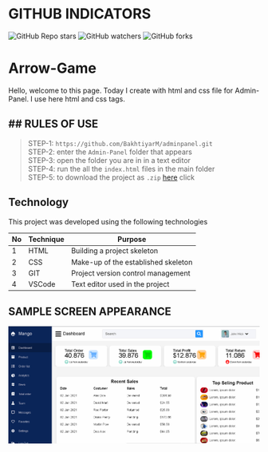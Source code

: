 # GITHUB INDICATORS

![GitHub Repo stars](https://img.shields.io/github/stars/cavidsuleyman/Ballon-Game?style=for-the-badge)
![GitHub watchers](https://img.shields.io/github/watchers/cavidsuleyman/Ballon-Game?style=for-the-badge)
![GitHub forks](https://img.shields.io/github/forks/cavidsuleyman/Ballon-Game?style=for-the-badge)


  # Arrow-Game

Hello, welcome to this page. Today I create with html and css file for Admin-Panel. I use here html and css tags. 
## ## RULES OF USE

> STEP-1: `https://github.com/BakhtiyarM/adminpanel.git` <br/>
> STEP-2:  enter the `Admin-Panel` folder that appears <br/>
> STEP-3:  open the folder you are in in a text editor <br/>
> STEP-4:  run the  all the `index.html` files in the main folder <br/>
> STEP-5:  to download the project as `.zip`  [here](https://github.com/BakhtiyarM/adminpanel/archive/refs/heads/master.zip) click <br/>


## Technology

This project was developed using the following technologies

| No | Technique | Purpose |
| - | ---------- | --------------------- |
| 1 | HTML | Building a project skeleton |
| 2 | CSS |  Make-up of the established skeleton |
| 3 | GIT |  Project version control management |
| 4 | VSCode | Text editor used in the project |


## SAMPLE SCREEN APPEARANCE

![There was a screenshot here](./screen-1.png)
